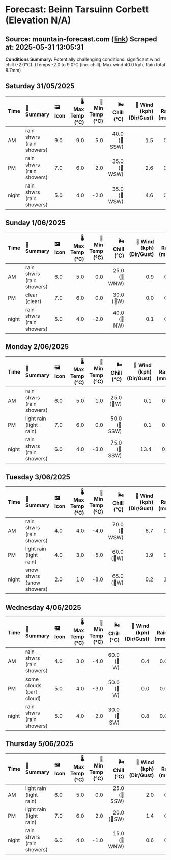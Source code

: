 # Forecast: Beinn Tarsuinn Corbett (Elevation N/A)
**Source:** mountain-forecast.com ([link](https://www.mountain-forecast.com/peaks/Beinn-Tarsuinn-Corbett/forecasts/826))
**Scraped at:** 2025-05-31 13:05:31
---

**Conditions Summary:** Potentially challenging conditions: significant wind chill (-2.0°C). (Temps -2.0 to 9.0°C (inc. chill); Max wind 40.0 kph; Rain total 8.7mm)

## Saturday 31/05/2025
| **Time** | **📝 Summary** | **🖼️ Icon** | **🌡️ Max Temp (°C)** | **🥶 Min Temp (°C)** | **🌬️ Chill (°C)** | **💨 Wind (kph) (Dir/Gust)** | **💧 Rain (mm)** | **❄️ Snow (cm)** | **☁️ Cloud Base (m)** | **🧊 Freezing Lvl (m)** |
|:------- |:------- |:----- |--------------: |-------------: |-----------: |---------------------: |---------: |----------: |---------------: |----------------: |
| AM      | rain shwrs<br><span class="icon-desc">(rain showers)</span> | 9.0 | 9.0 | 5.0 | 40.0<br>(🧭SSW) | 1.5 | 0.0 | 200 | 2250 |
| PM      | rain shwrs<br><span class="icon-desc">(rain showers)</span> | 7.0 | 6.0 | 2.0 | 35.0<br>(🧭WSW) | 2.6 | 0.0 | 150 | 2000 |
| night   | rain shwrs<br><span class="icon-desc">(rain showers)</span> | 5.0 | 4.0 | -2.0 | 35.0<br>(🧭WSW) | 4.6 | 0.0 | 750 | 1500 |

## Sunday 1/06/2025
| **Time** | **📝 Summary** | **🖼️ Icon** | **🌡️ Max Temp (°C)** | **🥶 Min Temp (°C)** | **🌬️ Chill (°C)** | **💨 Wind (kph) (Dir/Gust)** | **💧 Rain (mm)** | **❄️ Snow (cm)** | **☁️ Cloud Base (m)** | **🧊 Freezing Lvl (m)** |
|:------- |:------- |:----- |--------------: |-------------: |-----------: |---------------------: |---------: |----------: |---------------: |----------------: |
| AM      | rain shwrs<br><span class="icon-desc">(rain showers)</span> | 6.0 | 5.0 | 0.0 | 25.0<br>(🧭WNW) | 0.9 | 0.0 | 150 | 1600 |
| PM      | clear<br><span class="icon-desc">(clear)</span> | 7.0 | 6.0 | 0.0 | 30.0<br>(🧭W) | 0.0 | 0.0 | - | 1650 |
| night   | rain shwrs<br><span class="icon-desc">(rain showers)</span> | 5.0 | 4.0 | -2.0 | 40.0<br>(🧭NW) | 0.1 | 0.0 | 400 | 1500 |

## Monday 2/06/2025
| **Time** | **📝 Summary** | **🖼️ Icon** | **🌡️ Max Temp (°C)** | **🥶 Min Temp (°C)** | **🌬️ Chill (°C)** | **💨 Wind (kph) (Dir/Gust)** | **💧 Rain (mm)** | **❄️ Snow (cm)** | **☁️ Cloud Base (m)** | **🧊 Freezing Lvl (m)** |
|:------- |:------- |:----- |--------------: |-------------: |-----------: |---------------------: |---------: |----------: |---------------: |----------------: |
| AM      | rain shwrs<br><span class="icon-desc">(rain showers)</span> | 6.0 | 5.0 | 1.0 | 25.0<br>(🧭W) | 0.1 | 0.0 | 700 | 1350 |
| PM      | light rain<br><span class="icon-desc">(light rain)</span> | 7.0 | 6.0 | 0.0 | 50.0<br>(🧭SSW) | 0.1 | 0.0 | 700 | 1850 |
| night   | rain shwrs<br><span class="icon-desc">(rain showers)</span> | 6.0 | 4.0 | -3.0 | 75.0<br>(🧭SSW) | 13.4 | 0.0 | 100 | 1850 |

## Tuesday 3/06/2025
| **Time** | **📝 Summary** | **🖼️ Icon** | **🌡️ Max Temp (°C)** | **🥶 Min Temp (°C)** | **🌬️ Chill (°C)** | **💨 Wind (kph) (Dir/Gust)** | **💧 Rain (mm)** | **❄️ Snow (cm)** | **☁️ Cloud Base (m)** | **🧊 Freezing Lvl (m)** |
|:------- |:------- |:----- |--------------: |-------------: |-----------: |---------------------: |---------: |----------: |---------------: |----------------: |
| AM      | rain shwrs<br><span class="icon-desc">(rain showers)</span> | 4.0 | 4.0 | -4.0 | 70.0<br>(🧭WSW) | 6.7 | 0.0 | 50 | 1600 |
| PM      | light rain<br><span class="icon-desc">(light rain)</span> | 4.0 | 3.0 | -5.0 | 60.0<br>(🧭W) | 1.9 | 0.0 | 200 | 1450 |
| night   | snow shwrs<br><span class="icon-desc">(snow showers)</span> | 2.0 | 1.0 | -8.0 | 65.0<br>(🧭W) | 0.2 | 1.0 | 450 | 1050 |

## Wednesday 4/06/2025
| **Time** | **📝 Summary** | **🖼️ Icon** | **🌡️ Max Temp (°C)** | **🥶 Min Temp (°C)** | **🌬️ Chill (°C)** | **💨 Wind (kph) (Dir/Gust)** | **💧 Rain (mm)** | **❄️ Snow (cm)** | **☁️ Cloud Base (m)** | **🧊 Freezing Lvl (m)** |
|:------- |:------- |:----- |--------------: |-------------: |-----------: |---------------------: |---------: |----------: |---------------: |----------------: |
| AM      | rain shwrs<br><span class="icon-desc">(rain showers)</span> | 4.0 | 3.0 | -4.0 | 60.0<br>(🧭W) | 0.4 | 0.0 | 600 | 1100 |
| PM      | some clouds<br><span class="icon-desc">(part cloud)</span> | 5.0 | 4.0 | -3.0 | 50.0<br>(🧭W) | 0.0 | 0.0 | 650 | 1300 |
| night   | rain shwrs<br><span class="icon-desc">(rain showers)</span> | 5.0 | 4.0 | -2.0 | 30.0<br>(🧭SW) | 0.8 | 0.0 | 800 | 1450 |

## Thursday 5/06/2025
| **Time** | **📝 Summary** | **🖼️ Icon** | **🌡️ Max Temp (°C)** | **🥶 Min Temp (°C)** | **🌬️ Chill (°C)** | **💨 Wind (kph) (Dir/Gust)** | **💧 Rain (mm)** | **❄️ Snow (cm)** | **☁️ Cloud Base (m)** | **🧊 Freezing Lvl (m)** |
|:------- |:------- |:----- |--------------: |-------------: |-----------: |---------------------: |---------: |----------: |---------------: |----------------: |
| AM      | light rain<br><span class="icon-desc">(light rain)</span> | 6.0 | 5.0 | 0.0 | 25.0<br>(🧭SSW) | 2.0 | 0.0 | 300 | 1650 |
| PM      | light rain<br><span class="icon-desc">(light rain)</span> | 7.0 | 6.0 | 2.0 | 20.0<br>(🧭SW) | 1.4 | 0.0 | 100 | 1850 |
| night   | rain shwrs<br><span class="icon-desc">(rain showers)</span> | 6.0 | 4.0 | -1.0 | 15.0<br>(🧭WNW) | 0.6 | 0.0 | 650 | 1800 |